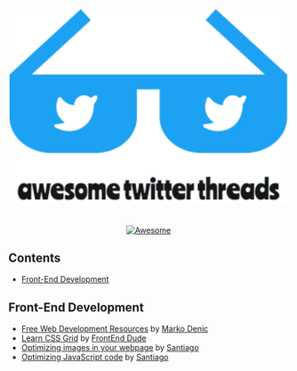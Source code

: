 <div align="center">
	<div>
		<img width="500" src="media/awesome-twitter-threads.svg" alt="Awesome Node.js">
	</div>
	<br>
	<br>
	<a href="https://awesome.re">
		<img src="https://awesome.re/badge-flat2.svg" alt="Awesome">
	</a>
	<br>
</div>


## Contents

- [Front-End Development](#front-end-development)

## Front-End Development

- [Free Web Development Resources](https://twitter.com/denicmarko/status/1277492413032992768) by [Marko Denic](https://twitter.com/denicmarko)
- [Learn CSS Grid](https://twitter.com/frontenddude/status/1294969319756103680) by [FrontEnd Dude](https://twitter.com/frontenddude)
- [Optimizing images in your webpage](https://twitter.com/svpino/status/1288107645908353024) by [Santiago](https://twitter.com/svpino)
- [Optimizing JavaScript code](https://twitter.com/svpino/status/1288446622565904385) by [Santiago](https://twitter.com/svpino)
